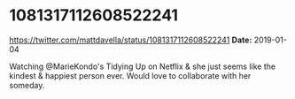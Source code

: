 # 1081317112608522241
https://twitter.com/mattdavella/status/1081317112608522241
**Date:** 2019-01-04

Watching @MarieKondo's Tidying Up on Netflix & she just seems like the kindest & happiest person ever. Would love to collaborate with her someday.
